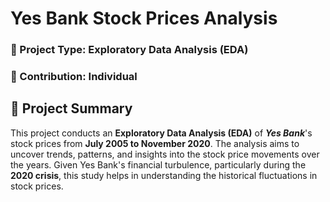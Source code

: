 # Yes Bank Stock Prices Analysis

### 📌 Project Type: Exploratory Data Analysis (EDA)

### 👤 Contribution: Individual

## 📖 Project Summary
This project conducts an **Exploratory Data Analysis (EDA)** of ***Yes Bank***'s stock prices from **July 2005 to November 2020**. The analysis aims to uncover trends, patterns, and insights into the stock price movements over the years. Given Yes Bank's financial turbulence, particularly during the **2020 crisis**, this study helps in understanding the historical fluctuations in stock prices.
